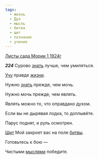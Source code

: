 ```yaml
---
tags:
  - жизнь
  - Дух
  - мысль
  - битва
  - щит
  - познание
  - учение
---
```


[Листы сада Мории 1 1924г](https://127.0.0.1:4002/agni/1924)

___224___
Сурово [знать](../../../tags/#познание) лучше, чем умиляться.   

[Учу](../../../tags/#учение) правде [жизни](../../../tags/#жизнь).   

Нужно [знать](../../../tags/#познание) прежде, чем мочь.   

Нужно мочь прежде, чем являть.   

Являть можно то, что оправдано духом.   

Если вы не дырявая лодка, то доплывёте.   

Парус поднят, и руль осмотрен.   

[Щит](../../../tags/#щит) Мой закроет вас на поле [битвы](../../../tags/#битва).   

Готовьтесь к бою —    

Чистыми [мыслями](../../../tags/#мысль) победите.   

